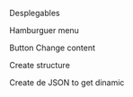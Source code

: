 Desplegables

Hamburguer menu

Button Change content

Create structure

Create de JSON to get dinamic